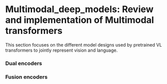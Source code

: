 # Multimodal_deep_models: Review and implementation of Multimodal transformers

This section focuses on the different model designs used by pretrained VL transformers to jointly represent vision and language.

### Dual encoders


### Fusion encoders



